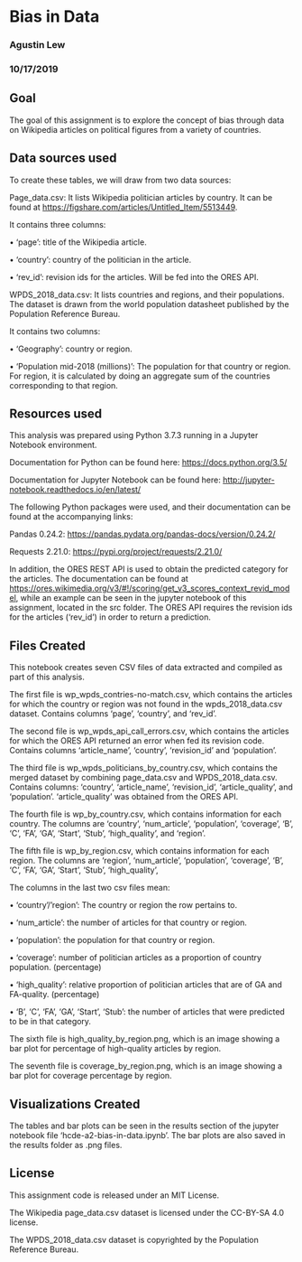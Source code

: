 # Bias in Data
### Agustin Lew
### 10/17/2019

## Goal

The goal of this assignment is to explore the concept of bias through data on Wikipedia articles on political figures from a variety of countries. 

## Data sources used
To create these tables, we will draw from two data sources:

Page_data.csv: It lists Wikipedia politician articles by country. It can be found at https://figshare.com/articles/Untitled_Item/5513449. 

It contains three columns: 

•	‘page’: title of the Wikipedia article.

•	‘country’: country of the politician in the article.

•	‘rev_id’: revision ids for the articles. Will be fed into the ORES API.

WPDS_2018_data.csv: It lists countries and regions, and their populations. The dataset is drawn from the world population datasheet published by the Population Reference Bureau.

It contains two columns:

•	‘Geography’: country or region. 

•	‘Population mid-2018 (millions)’: The population for that country or region. For region, it is calculated by doing an aggregate sum of the countries corresponding to that region.

## Resources used

This analysis was prepared using Python 3.7.3 running in a Jupyter Notebook environment.

Documentation for Python can be found here: https://docs.python.org/3.5/

Documentation for Jupyter Notebook can be found here: http://jupyter-notebook.readthedocs.io/en/latest/

The following Python packages were used, and their documentation can be found at the accompanying links:

Pandas 0.24.2: https://pandas.pydata.org/pandas-docs/version/0.24.2/

Requests 2.21.0: https://pypi.org/project/requests/2.21.0/

In addition, the ORES REST API is used to obtain the predicted category for the articles. The documentation can be found at https://ores.wikimedia.org/v3/#!/scoring/get_v3_scores_context_revid_model, while an example can be seen in the jupyter notebook of this assignment, located in the src folder. The ORES API requires the revision ids for the articles (‘rev_id’) in order to return a prediction.

## Files Created

This notebook creates seven CSV files of data extracted and compiled as part of this analysis.

The first file is wp_wpds_contries-no-match.csv, which contains the articles for which the country or region was not found in the wpds_2018_data.csv dataset. Contains columns ‘page’, ‘country’, and ‘rev_id’.

The second file is wp_wpds_api_call_errors.csv, which contains the articles for which the ORES API returned an error when fed its revision code. Contains columns ‘article_name’, ‘country’, ‘revision_id’ and ‘population’.

The third file is wp_wpds_politicians_by_country.csv, which contains the merged dataset by combining page_data.csv and WPDS_2018_data.csv. Contains columns: ‘country’, ‘article_name’, ‘revision_id’, ‘article_quality’, and ‘population’. ‘article_quality’ was obtained from the ORES API.

The fourth file is wp_by_country.csv, which contains information for each country. The columns are ‘country’, ‘num_article’, ‘population’, ‘coverage’, ‘B’, ‘C’, ‘FA’, ‘GA’, ‘Start’, ‘Stub’, ‘high_quality’, and ‘region’.

The fifth file is wp_by_region.csv, which contains information for each region. The columns are ‘region’, ‘num_article’, ‘population’, ‘coverage’, ‘B’, ‘C’, ‘FA’, ‘GA’, ‘Start’, ‘Stub’, ‘high_quality’,

The columns in the last two csv files mean:

•	‘country’/’region’: The country or region the row pertains to.

•	‘num_article’: the number of articles for that country or region.

•	‘population’: the population for that country or region.

•	‘coverage’: number of politician articles as a proportion of country population. (percentage)

•	‘high_quality’: relative proportion of politician articles that are of GA and FA-quality. (percentage)

•	‘B’, ‘C’, ‘FA’, ‘GA’, ‘Start’, ‘Stub’: the number of articles that were predicted to be in that category.

The sixth file is high_quality_by_region.png, which is an image showing a bar plot for percentage of high-quality articles by region.

The seventh file is coverage_by_region.png, which is an image showing a bar plot for coverage percentage by region.
## Visualizations Created

The tables and bar plots can be seen in the results section of the jupyter notebook file ‘hcde-a2-bias-in-data.ipynb’. The bar plots are also saved in the results folder as .png files.

## License

This assignment code is released under an MIT License.

The Wikipedia page_data.csv dataset is licensed under the CC-BY-SA 4.0 license.

The WPDS_2018_data.csv dataset is copyrighted by the Population Reference Bureau.
